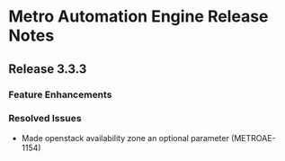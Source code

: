 # Metro Automation Engine Release Notes

## Release 3.3.3

### Feature Enhancements

### Resolved Issues
* Made openstack availability zone an optional parameter (METROAE-1154)
